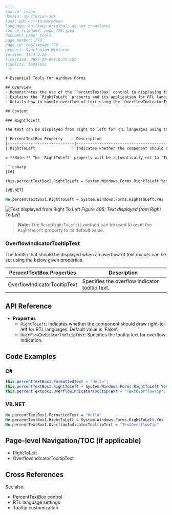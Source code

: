 ```html
<!-- 
source: image
domain: syncfusion-sdk
task: pdf-ocr-to-markdown
language: en (keep original; do not translate)
source_filename: page_779.jpeg
document_name: tools
page_number: 779
page_id: tools#page_779
product: Syncfusion Winforms
version: 11.4.0.26
timestamp: 2025-08-09T10:35:15Z
fidelity: lossless
-->

# Essential Tools for Windows Forms

## Overview
- Demonstrates the use of the `PercentTextBox` control in displaying formatted text.
- Explains the `RightToLeft` property and its application for RTL languages.
- Details how to handle overflow of text using the `OverflowIndicatorTooltipText` property.

## Content

### RightToLeft

The text can be displayed from right to left for RTL languages using this property.

| PercentTextBox Property    | Description                                                                                          |
|-----------------------------|------------------------------------------------------------------------------------------------------|
| RightToLeft                | Indicates whether the component should draw right-to-left for RTL languages. The default value is set to 'False'. |

> **Note:** The `RightToLeft` property will be automatically set to 'True' for RTL languages.

```csharp
[C#]

this.percentTextBox1.RightToLeft = System.Windows.Forms.RightToLeft.Yes;
```

```vb
[VB.NET]

Me.percentTextBox1.RightToLeft = System.Windows.Forms.RightToLeft.Yes
```

![Text displayed from Right To Left](https://i.imgur.com/placeholder.png)
*Figure 495: Text displayed from Right To Left*

> **Note:** The `ResetRightToLeft()` method can be used to reset the `RightToLeft` property to its default value.

### OverflowIndicatorTooltipText

The tooltip that should be displayed when an overflow of text occurs can be set using the below given properties.

| PercentTextBox Properties            | Description                                      |
|---------------------------------------|--------------------------------------------------|
| OverflowIndicatorTooltipText         | Specifies the overflow indicator tooltip text. |

## API Reference

- **Properties**
  - `RightToLeft`: Indicates whether the component should draw right-to-left for RTL languages. Default value is 'False'.
  - `OverflowIndicatorTooltipText`: Specifies the tooltip text for overflow indication.

## Code Examples

### C#

```csharp
this.percentTextBox1.FormattedText = "Hello";
this.percentTextBox1.RightToLeft = System.Windows.Forms.RightToLeft.Yes;
this.percentTextBox1.OverflowIndicatorTooltipText = "TextOverflowTip";
```

### VB.NET

```vb
Me.percentTextBox1.FormattedText = "Hello"
Me.percentTextBox1.RightToLeft = System.Windows.Forms.RightToLeft.Yes
Me.percentTextBox1.OverflowIndicatorTooltipText = "TextOverflowTip"
```

## Page-level Navigation/TOC (if applicable)

- RightToLeft
- OverflowIndicatorTooltipText

## Cross References

See also:
- PercentTextBox control
- RTL language settings
- Tooltip customization

<!-- tags: [Syncfusion Winforms, PercentTextBox, RightToLeft, OverflowIndicatorTooltipText] keywords: [formatted text, RTL, tooltip, text overflow, right-to-left text] -->
```